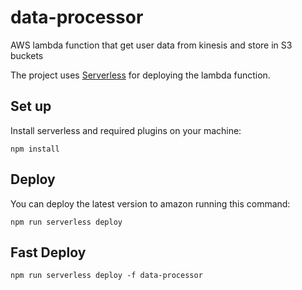 # data-processor

AWS lambda function that get user data from kinesis and store in S3 buckets

The project uses [Serverless](https://github.com/serverless/serverless) for deploying the lambda function.

## Set up

Install serverless and required plugins on your machine:

```
npm install
```


## Deploy

You can deploy the latest version to amazon running this command:

```
npm run serverless deploy 
```

## Fast Deploy


```
npm run serverless deploy -f data-processor
```
